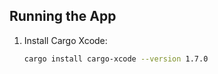 ## Running the App

1. Install Cargo Xcode:
    ```sh
    cargo install cargo-xcode --version 1.7.0
    ```

